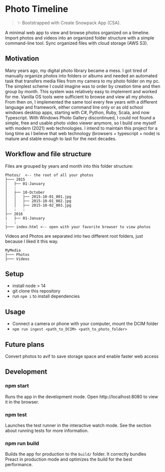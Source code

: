 # Photo Timeline

> ✨ Bootstrapped with Create Snowpack App (CSA).

A minimal web app to view and browse photos organized on a timeline.
Import photos and videos into an organized folder structure with a simple command-line tool.
Sync organized files with cloud storage (AWS S3).

## Motivation

Many years ago, my digital photo library became a mess. I got tired of manually organize photos into folders or albums and needed an automated task that transfers media files from my camera to my photo folder on my pc. The simplest scheme I could imagine was to order by creation time and then group by month. This system was relatively easy to implement and worked for me. Vanilla OS tools were sufficient to browse and view all my photos. From then on, I implemented the same tool every few years with a different language and framework, either command line only or as old school windows desktop apps, starting with C#, Python, Ruby, Scala, and now Typescript.
With Windows Photo Gallery discontinued, I could not found a simple, free and usable photo video viewer anymore, so I build one myself with modern (2021) web technologies.
I intend to maintain this project for a long time as I believe that web technology (browsers + typescript + node) is mature and stable enough to last for the next decades.

## Workflow and file structure

Files are grouped by years and month into this folder structure:

```
Photos/  <-- the root of all your photos
├─── 2015
│   ├── 01-January
│   :
│   ├── 10-October
│   │   ├── 2015-10-01_001.jpg
│   │   ├── 2015-10-01_002.jpg
│   │   ├── 2015-10-02_003.jpg
│   :   :
├── 2016
|   ├── 01-January
:   :
├─── index.html <-- open with your favorite browser to view photos
```

Videos and Photos are separated into two different root folders, just because I liked it this way.

```
MyMedia
├─── Photos
├─── Videos
```

## Setup

- install node > 14
- git clone this repository
- run `npm i` to install dependencies

## Usage

- Connect a camera or phone with your computer, mount the DCIM folder
- `npm run ingest <path_to_DCIM> <path_to_photo_folder>`

## Future plans

Convert photos to avif to save storage space and enable faster web access

## Development

### npm start

Runs the app in the development mode.
Open http://localhost:8080 to view it in the browser.

### npm test

Launches the test runner in the interactive watch mode.
See the section about running tests for more information.

### npm run build

Builds the app for production to the `build/` folder.
It correctly bundles Preact in production mode and optimizes the build for the best performance.
